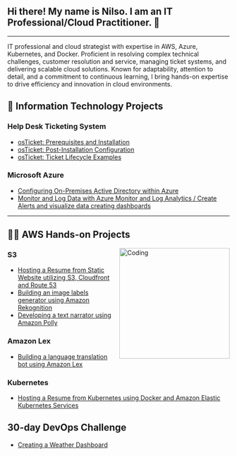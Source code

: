 ## Hi there! My name is Nilso. I am an IT Professional/Cloud Practitioner. 👋
---
IT professional and cloud strategist with expertise in AWS, Azure, Kubernetes, and Docker. Proficient in resolving complex technical challenges, customer resolution and service, managing ticket systems, and delivering scalable cloud solutions. Known for adaptability, attention to detail, and a commitment to continuous learning, I bring hands-on expertise to drive efficiency and innovation in cloud environments.

<h2>📂 Information Technology Projects</h2>

### Help Desk Ticketing System
- [osTicket: Prerequisites and Installation](https://github.com/nilsojc/osticket-prereqs) 
- [osTicket: Post-Installation Configuration](https://github.com/nilsojc/post-install-config) 
- [osTicket: Ticket Lifecycle Examples](https://github.com/nilsojc/ticket-lifecycle) 

### Microsoft Azure
- [Configuring On-Premises Active Directory within Azure](https://github.com/nilsojc/configure-ad) 
- [Monitor and Log Data with Azure Monitor and Log Analytics / Create Alerts and visualize data creating dashboards](https://github.com/nilsojc/azure-log-dashboard)


---



<h2>👨‍💻 AWS Hands-on Projects</h2>   
<img align="right" alt="Coding" width="250" src="https://media.licdn.com/dms/image/v2/D4E22AQEx3Bh092HTtA/feedshare-shrink_800/feedshare-shrink_800/0/1700101809100?e=2147483647&v=beta&t=5URA87r12cXDSJayTKHW9Fo-_70mxoCCPpGYXYcw_Fs">

### S3

- [Hosting a Resume from Static Website utilizing S3, Cloudfront and Route 53](https://github.com/nilsojc/resumefromstaticwebsite)
- [Building an image labels generator using Amazon Rekognition](https://github.com/nilsojc/labelswithamazon)
- [Developing a text narrator using Amazon Polly](https://github.com/nilsojc/amazonpollywiths3)

### Amazon Lex

- [Building a language translation bot using Amazon Lex](https://github.com/nilsojc/languagebotamazonlex)


### Kubernetes
- [Hosting a Resume from Kubernetes using Docker and Amazon Elastic Kubernetes Services](https://github.com/nilsojc/kubernetesresume)

<h2>30-day DevOps Challenge</h2>   

  - [Creating a Weather Dashboard](https://github.com/nilsojc/weatherdash)
                



<!--
**Nil8888/Nil8888** is a ✨ _special_ ✨ repository because its `README.md` (this file) appears on your GitHub profile.

Here are some ideas to get you started:

- 🔭 I’m currently working on ...
- 🌱 I’m currently learning ...
- 👯 I’m looking to collaborate on ...
- 🤔 I’m looking for help with ...
- 💬 Ask me about ...
- 📫 How to reach me: ...
- 😄 Pronouns: ...
- ⚡ Fun fact: ...
-->
